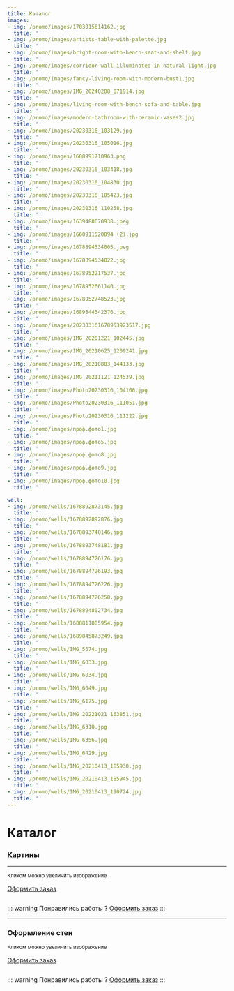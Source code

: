```yaml
---
title: Каталог
images:
- img: /promo/images/1703015614162.jpg
  title: ''
- img: /promo/images/artists-table-with-palette.jpg
  title: ''
- img: /promo/images/bright-room-with-bench-seat-and-shelf.jpg
  title: ''
- img: /promo/images/corridor-wall-illuminated-in-natural-light.jpg
  title: ''
- img: /promo/images/fancy-living-room-with-modern-bust1.jpg
  title: ''
- img: /promo/images/IMG_20240208_071914.jpg
  title: ''
- img: /promo/images/living-room-with-bench-sofa-and-table.jpg
  title: ''
- img: /promo/images/modern-bathroom-with-ceramic-vases2.jpg
  title: ''
- img: /promo/images/20230316_103129.jpg
  title: ''
- img: /promo/images/20230316_105016.jpg
  title: ''  
- img: /promo/images/1608991710963.png
  title: ''
- img: /promo/images/20230316_103418.jpg
  title: ''
- img: /promo/images/20230316_104830.jpg
  title: ''
- img: /promo/images/20230316_105423.jpg
  title: ''
- img: /promo/images/20230316_110258.jpg
  title: ''
- img: /promo/images/1639488670938.jpeg
  title: ''
- img: /promo/images/1660911520094 (2).jpg
  title: ''
- img: /promo/images/1678894534005.jpeg
  title: ''
- img: /promo/images/1678894534022.jpg
  title: ''
- img: /promo/images/1678952217537.jpg
  title: ''
- img: /promo/images/1678952661140.jpg
  title: ''
- img: /promo/images/1678952748523.jpg
  title: ''
- img: /promo/images/1689844342376.jpg
  title: ''
- img: /promo/images/202303161678953923517.jpg
  title: ''
- img: /promo/images/IMG_20201221_102445.jpg
  title: ''
- img: /promo/images/IMG_20210625_1209241.jpg
  title: ''
- img: /promo/images/IMG_20210803_144133.jpg
  title: ''
- img: /promo/images/IMG_20211121_124539.jpg
  title: ''
- img: /promo/images/Photo20230316_104106.jpg
  title: ''
- img: /promo/images/Photo20230316_111051.jpg
  title: ''
- img: /promo/images/Photo20230316_111222.jpg
  title: ''
- img: /promo/images/проф.фото1.jpg
  title: ''
- img: /promo/images/проф.фото5.jpg
  title: ''
- img: /promo/images/проф.фото8.jpg
  title: ''
- img: /promo/images/проф.фото9.jpg
  title: ''
- img: /promo/images/проф.фото10.jpg
  title: ''

well:
- img: /promo/wells/1678892873145.jpg
  title: ''
- img: /promo/wells/1678892892876.jpg
  title: ''
- img: /promo/wells/1678893748146.jpg
  title: ''
- img: /promo/wells/1678893748181.jpg
  title: ''
- img: /promo/wells/1678894726176.jpg
  title: ''
- img: /promo/wells/1678894726193.jpg
  title: ''
- img: /promo/wells/1678894726226.jpg
  title: ''
- img: /promo/wells/1678894726258.jpg
  title: ''
- img: /promo/wells/1678894802734.jpg
  title: ''
- img: /promo/wells/1688811885954.jpg
  title: ''
- img: /promo/wells/1689845873249.jpg
  title: ''
- img: /promo/wells/IMG_5674.jpg
  title: ''
- img: /promo/wells/IMG_6033.jpg
  title: ''
- img: /promo/wells/IMG_6034.jpg
  title: ''
- img: /promo/wells/IMG_6049.jpg
  title: ''
- img: /promo/wells/IMG_6175.jpg
  title: ''
- img: /promo/wells/IMG_20221021_163851.jpg
  title: ''  
- img: /promo/wells/IMG_6310.jpg
  title: ''
- img: /promo/wells/IMG_6356.jpg
  title: ''
- img: /promo/wells/IMG_6429.jpg
  title: ''
- img: /promo/wells/IMG_20210413_185930.jpg
  title: ''
- img: /promo/wells/IMG_20210413_185945.jpg
  title: ''
- img: /promo/wells/IMG_20210413_190724.jpg
  title: ''
---
```

# Каталог

### Картины

---
<small>Кликом можно увеличить изображение</small>

[Оформить заказ](https://wa.me/79037538604?text=Здравствуйте,%20Александра.%20Хочу%20заказать%20у%20вас%20картину)

<div class="grid-rows-3">
    <div v-for="item in $page.frontmatter.images">
        <figure> 
            <img :src="item.img" :alt="item.title" loading="lazy" class="zoom-custom-imgs" />
        </figure>
    </div>
</div>

::: warning Понравились работы ?
[Оформить заказ](https://wa.me/79037538604?text=Здравствуйте,%20Александра.%20Хочу%20заказать%20у%20вас%20картину)
:::

---

### Оформление стен

<small>Кликом можно увеличить изображение</small>

[Оформить заказ](https://wa.me/79037538604?text=Здравствуйте,%20Александра.%20Хочу%20заказать%20у%20вас%20оформление%20стен)

<div class="grid-rows-3">
    <div v-for="item in $page.frontmatter.well">
        <figure> 
            <img :src="item.img" :alt="item.title" loading="lazy" class="zoom-custom-imgs" />
        </figure>
    </div>
</div>

::: warning Понравились работы ?
[Оформить заказ](https://wa.me/79037538604?text=Здравствуйте,%20Александра.%20Хочу%20заказать%20у%20вас%20оформление%20стен)
:::

<Footer />